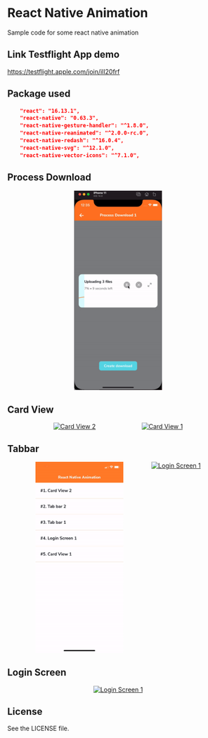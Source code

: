 # React Native Animation 
Sample code for some react native animation

## Link Testflight App demo
https://testflight.apple.com/join/ilI20frf 

## Package used
```json
    "react": "16.13.1",
    "react-native": "0.63.3",
    "react-native-gesture-handler": "^1.8.0",
    "react-native-reanimated": "^2.0.0-rc.0",
    "react-native-redash": "^16.0.4",
    "react-native-svg": "^12.1.0",
    "react-native-vector-icons": "^7.1.0",
```

## Process Download
<div style="justify-content: space-evenly; align-items: stretch; overflow: scroll; display: flex;">
<a href=""><img width="200px" src="https://github.com/lqduongdev/gif-storage/blob/master/process_download1.gif?raw=true" title="Login Screen 1" /></a>
</div>

## Card View 
<div style="justify-content: space-evenly; align-items: stretch; overflow: scroll; display: flex;">
<a href=""><img width="200px" src="https://github.com/lqduongdev/gif-storage/blob/master/card_view_2.gif?raw=true" title="Card View 2" /></a>
<a href=""><img width="200px" src="https://github.com/lqduongdev/gif-storage/blob/master/card_view_1.gif?raw=true" title="Card View 1" /></a>
</div>

## Tabbar
<div style="justify-content: space-evenly; align-items: stretch; overflow: scroll; display: flex;">
<a href=""><img width="200px" src="https://github.com/lqduongdev/gif-storage/blob/master/tabbar_2.gif?raw=true" title="Tabbar 2" /></a>
<a href=""><img width="200px" src="https://github.com/lqduongdev/gif-storage/blob/master/tabbar_1.gif?raw=true" title="Login Screen 1" /></a>
</div>

## Login Screen
<div style="justify-content: space-evenly; align-items: stretch; overflow: scroll; display: flex;">
<a href=""><img width="200px" src="https://github.com/lqduongdev/gif-storage/blob/master/login_screen_1.gif?raw=true" title="Login Screen 1" /></a>
</div>

## License
See the LICENSE file.


